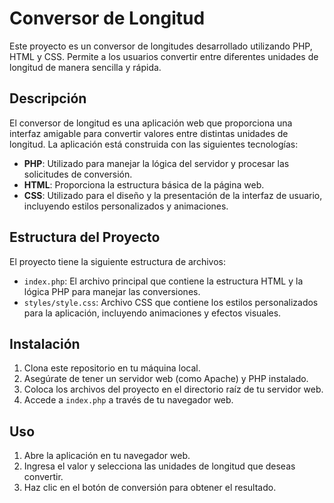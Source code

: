# Conversor de Longitud

Este proyecto es un conversor de longitudes desarrollado utilizando PHP, HTML y CSS. Permite a los usuarios convertir entre diferentes unidades de longitud de manera sencilla y rápida.

## Descripción

El conversor de longitud es una aplicación web que proporciona una interfaz amigable para convertir valores entre distintas unidades de longitud. La aplicación está construida con las siguientes tecnologías:

- **PHP**: Utilizado para manejar la lógica del servidor y procesar las solicitudes de conversión.
- **HTML**: Proporciona la estructura básica de la página web.
- **CSS**: Utilizado para el diseño y la presentación de la interfaz de usuario, incluyendo estilos personalizados y animaciones.

## Estructura del Proyecto

El proyecto tiene la siguiente estructura de archivos:

- `index.php`: El archivo principal que contiene la estructura HTML y la lógica PHP para manejar las conversiones.
- `styles/style.css`: Archivo CSS que contiene los estilos personalizados para la aplicación, incluyendo animaciones y efectos visuales.

## Instalación

1. Clona este repositorio en tu máquina local.
2. Asegúrate de tener un servidor web (como Apache) y PHP instalado.
3. Coloca los archivos del proyecto en el directorio raíz de tu servidor web.
4. Accede a `index.php` a través de tu navegador web.

## Uso

1. Abre la aplicación en tu navegador web.
2. Ingresa el valor y selecciona las unidades de longitud que deseas convertir.
3. Haz clic en el botón de conversión para obtener el resultado.
